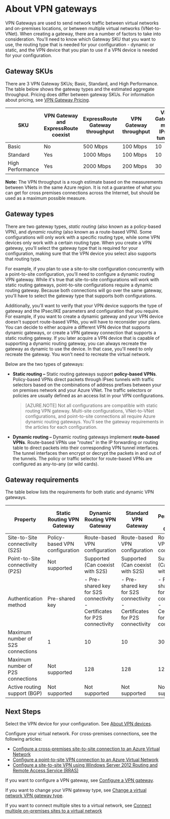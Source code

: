 <properties 
   pageTitle="About VPN Gateways for Virtual Network | Microsoft Azure"
   description="Learn about Basic, Standard, and High Performance VPN Gateway SKUs, VPN Gateway and ExpressRoute coexist, Static and Dynamic gateway routing types, and gateway requirements for virtual network connectivity."
   services="vpn-gateway"
   documentationCenter="na"
   authors="cherylmc"
   manager="adinah"
   editor="tysonn" />
<tags 
   ms.service="vpn-gateway"
   ms.devlang="na"
   ms.topic="article"
   ms.tgt_pltfrm="na"
   ms.workload="infrastructure-services"
   ms.date="06/10/2015"
   ms.author="cherylmc" />

# About VPN gateways

VPN Gateways are used to send network traffic between virtual networks and on-premises locations, or between multiple virtual networks (VNet-to-VNet). When creating a gateway, there are a number of factors to take into consideration. You'll need to know which Gateway SKU that you want to use, the routing type that is needed for your configuration - dynamic or static, and the VPN device that you plan to use if a VPN device is needed for your configuration. 

## Gateway SKUs
There are 3 VPN Gateway SKUs; Basic, Standard, and High Performance. The table below shows the gateway types and the estimated aggregate throughput. 
Pricing does differ between gateway SKUs. For information about pricing, see [VPN Gateway Pricing](http://azure.microsoft.com/pricing/details/vpn-gateway/).

| SKU         | VPN Gateway and ExpressRoute coexist | ExpressRoute Gateway throughput | VPN Gateway throughput | VPN Gateway max IPsec tunnels |
|-------------|-----------------------------------|---------------------------------|------------------------|-------------------------------|
| Basic       | No                                | 500 Mbps                        | 100 Mbps               | 10                            |
| Standard    | Yes                               | 1000 Mbps                       | 100 Mbps               | 10                            |
| High Performance | Yes                               | 2000 Mbps                       | 200 Mbps               | 30                            |

**Note:** The VPN throughput is a rough estimate based on the measurements between VNets in the same Azure region. It is not a guarantee of what you can get for cross premises connections across the Internet, but should be used as a maximum possible measure.

## Gateway types

There are two gateway types, *static routing* (also known as a policy-based VPN), and *dynamic routing* (also known as a route-based VPN). Some configurations will only work with a specific routing type, while some VPN devices only work with a certain routing type. When you create a VPN gateway, you'll select the gateway type that is required for your configuration, making sure that the VPN device you select also supports that routing type. 

For example, if you plan to use a site-to-site configuration concurrently with a point-to-site configuration, you’ll need to configure a dynamic routing VPN gateway. While it's true that site-to-site configurations will work with static routing gateways, point-to-site configurations require a dynamic routing gateway. Because both connections will go over the same gateway, you'll have to select the gateway type that supports both configurations.

Additionally, you'll want to verify that your VPN device supports the type of gateway and the IPsec/IKE parameters and configuration that you require. For example, if you want to create a dynamic gateway and your VPN device doesn't support route-based VPNs, you will have to reconsider your plans. You can decide to either acquire a different VPN device that supports dynamic gateways, or create a VPN gateway connection that supports a static routing gateway. If you later acquire a VPN device that is capable of supporting a dynamic routing gateway, you can always recreate the gateway as dynamic to use the device. In that case, you'll need to only recreate the gateway. You won't need to recreate the virtual network.

Below are the two types of gateways:

- **Static routing –** Static routing gateways support **policy-based VPNs**. Policy-based VPNs direct packets through IPsec tunnels with traffic selectors based on the combinations of address prefixes between your on premises network and your Azure VNet. The traffic selectors or policies are usually defined as an access list in your VPN configurations.

	>[AZURE.NOTE] Not all configurations are compatible with static routing VPN gateway. Multi-site configurations, VNet-to-VNet configurations, and point-to-site connections all require Azure dynamic routing gateways. You'll see the gateway requirements in the articles for each configuration. 

- **Dynamic routing –** Dynamic routing gateways implement **route-based VPNs**. Route-based VPNs use "routes" in the IP forwarding or routing table to direct packets into their corresponding VPN tunnel interfaces. The tunnel interfaces then encrypt or decrypt the packets in and out of the tunnels. The policy or traffic selector for route-based VPNs are configured as any-to-any (or wild cards).

## Gateway requirements

The table below lists the requirements for both static and dynamic VPN gateways.


| **Property**                            | **Static Routing VPN Gateway** | **Dynamic Routing VPN Gateway**                                       | **Standard VPN Gateway**          | **High Performance VPN Gateway** |
|-----------------------------------------|--------------------------------|-----------------------------------------------------------------------|-----------------------------------|----------------------------------|
|    Site-to-Site connectivity   (S2S)    | Policy-based VPN configuration | Route-based VPN configuration                                         | Route-based VPN configuration     | Route-based VPN configuration    |
| Point-to-Site connectivity (P2S)        | Not supported                  | Supported (Can coexist with S2S)                                      | Supported (Can coexist with S2S)  | Supported (Can coexist with S2S) |
| Authentication method                   |    Pre-shared key              | - Pre-shared key for S2S connectivity - Certificates for P2S connectivity | - Pre-shared key for S2S connectivity - Certificates for P2S connectivity | - Pre-shared key for S2S connectivity - Certificates for P2S connectivity |
| Maximum number of S2S connections       | 1                              | 10                                                                    | 10                                | 30                               |
| Maximum number of P2S connections       | Not supported                  | 128                                                                   | 128                               | 128                              |
| Active routing support (BGP)            | Not supported                  | Not supported                                                         | Not supported                     | Not supported                    |


## Next Steps

Select the VPN device for your configuration. See [About VPN devices](http://go.microsoft.com/fwlink/p/?LinkID=615934).

Configure your virtual network. For cross-premises connections, see the following articles: 

- [Configure a cross-premises site-to-site connection to an Azure Virtual Network](vpn-gateway-site-to-site-create.md)
- [Configure a point-to-site VPN connection to an Azure Virtual Network](vpn-gateway-point-to-site-create.md)
- [Configure a site-to-site VPN using Windows Server 2012 Routing and Remote Access Service (RRAS)](https://msdn.microsoft.com/library/dn636917.aspx)

If you want to configure a VPN gateway, see [Configure a VPN gateway](http://go.microsoft.com/fwlink/p/?LinkId=615106).

If you want to change your VPN gateway type, see [Change a virtual network VPN gateway type](http://go.microsoft.com/fwlink/p/?LinkId=615109).

If you want to connect multiple sites to a virtual network, see [Connect multiple on-premises sites to a virtual network](http://go.microsoft.com/fwlink/p/?LinkID=615106)

